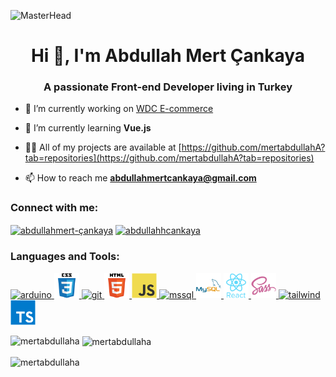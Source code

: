 ![MasterHead](https://media.licdn.com/dms/image/v2/D4D16AQEr3_rndBmXnA/profile-displaybackgroundimage-shrink_350_1400/profile-displaybackgroundimage-shrink_350_1400/0/1710669946593?e=1733356800&v=beta&t=C6leOx79HTKki70LmS-ZXs_YJ_J4zEeO49-F9KaFEko)


<h1 align="center">Hi 👋, I'm Abdullah Mert Çankaya</h1>
<h3 align="center">A passionate Front-end Developer living in Turkey</h3>

- 🔭 I’m currently working on [WDC E-commerce](https://wdcecommerce.netlify.app/)

- 🌱 I’m currently learning **Vue.js**

- 👨‍💻 All of my projects are available at [https://github.com/mertabdullahA?tab=repositories](https://github.com/mertabdullahA?tab=repositories)

- 📫 How to reach me **abdullahmertcankaya@gmail.com**

<h3 align="left">Connect with me:</h3>
<p align="left">
<a href="https://linkedin.com/in/abdullahmert-çankaya" target="blank"><img align="center" src="https://raw.githubusercontent.com/rahuldkjain/github-profile-readme-generator/master/src/images/icons/Social/linked-in-alt.svg" alt="abdullahmert-çankaya" height="30" width="40" /></a>
<a href="https://instagram.com/abdullahhcankaya" target="blank"><img align="center" src="https://raw.githubusercontent.com/rahuldkjain/github-profile-readme-generator/master/src/images/icons/Social/instagram.svg" alt="abdullahhcankaya" height="30" width="40" /></a>
</p>

<h3 align="left">Languages and Tools:</h3>
<p align="left"> <a href="https://www.arduino.cc/" target="_blank" rel="noreferrer"> <img src="https://cdn.worldvectorlogo.com/logos/arduino-1.svg" alt="arduino" width="40" height="40"/> </a> <a href="https://www.w3schools.com/css/" target="_blank" rel="noreferrer"> <img src="https://raw.githubusercontent.com/devicons/devicon/master/icons/css3/css3-original-wordmark.svg" alt="css3" width="40" height="40"/> </a> <a href="https://git-scm.com/" target="_blank" rel="noreferrer"> <img src="https://www.vectorlogo.zone/logos/git-scm/git-scm-icon.svg" alt="git" width="40" height="40"/> </a> <a href="https://www.w3.org/html/" target="_blank" rel="noreferrer"> <img src="https://raw.githubusercontent.com/devicons/devicon/master/icons/html5/html5-original-wordmark.svg" alt="html5" width="40" height="40"/> </a> <a href="https://developer.mozilla.org/en-US/docs/Web/JavaScript" target="_blank" rel="noreferrer"> <img src="https://raw.githubusercontent.com/devicons/devicon/master/icons/javascript/javascript-original.svg" alt="javascript" width="40" height="40"/> </a> <a href="https://www.microsoft.com/en-us/sql-server" target="_blank" rel="noreferrer"> <img src="https://www.svgrepo.com/show/303229/microsoft-sql-server-logo.svg" alt="mssql" width="40" height="40"/> </a> <a href="https://www.mysql.com/" target="_blank" rel="noreferrer"> <img src="https://raw.githubusercontent.com/devicons/devicon/master/icons/mysql/mysql-original-wordmark.svg" alt="mysql" width="40" height="40"/> </a> <a href="https://reactjs.org/" target="_blank" rel="noreferrer"> <img src="https://raw.githubusercontent.com/devicons/devicon/master/icons/react/react-original-wordmark.svg" alt="react" width="40" height="40"/> </a> <a href="https://sass-lang.com" target="_blank" rel="noreferrer"> <img src="https://raw.githubusercontent.com/devicons/devicon/master/icons/sass/sass-original.svg" alt="sass" width="40" height="40"/> </a> <a href="https://tailwindcss.com/" target="_blank" rel="noreferrer"> <img src="https://www.vectorlogo.zone/logos/tailwindcss/tailwindcss-icon.svg" alt="tailwind" width="40" height="40"/> </a> <a href="https://www.typescriptlang.org/" target="_blank" rel="noreferrer"> <img src="https://raw.githubusercontent.com/devicons/devicon/master/icons/typescript/typescript-original.svg" alt="typescript" width="40" height="40"/> </a> </p>

<p><img align="left" src="https://github-readme-stats.vercel.app/api/top-langs?username=mertabdullaha&show_icons=true&locale=en&layout=compact" alt="mertabdullaha" /></p>

<p>&nbsp;<img align="center" src="https://github-readme-stats.vercel.app/api?username=mertabdullaha&show_icons=true&locale=en" alt="mertabdullaha" /></p>

<p><img align="center" src="https://github-readme-streak-stats.herokuapp.com/?user=mertabdullaha&" alt="mertabdullaha" /></p>
